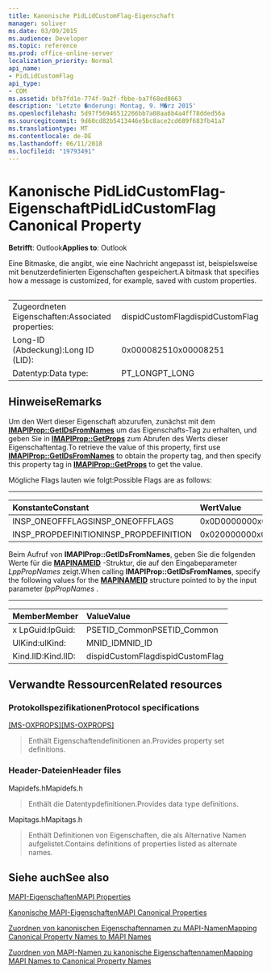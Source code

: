 ```yaml
---
title: Kanonische PidLidCustomFlag-Eigenschaft
manager: soliver
ms.date: 03/09/2015
ms.audience: Developer
ms.topic: reference
ms.prod: office-online-server
localization_priority: Normal
api_name:
- PidLidCustomFlag
api_type:
- COM
ms.assetid: bfb7fd1e-774f-9a2f-fbbe-ba7f68ed8663
description: 'Letzte �nderung: Montag, 9. M�rz 2015'
ms.openlocfilehash: 5d97f56946512266bb7a08aa6b4a4ff78dded56a
ms.sourcegitcommit: 9d60cd82b5413446e5bc8ace2cd689f683fb41a7
ms.translationtype: MT
ms.contentlocale: de-DE
ms.lasthandoff: 06/11/2018
ms.locfileid: "19793491"
---
```

# <a name="pidlidcustomflag-canonical-property"></a><span data-ttu-id="5cae4-103">Kanonische PidLidCustomFlag-Eigenschaft</span><span class="sxs-lookup"><span data-stu-id="5cae4-103">PidLidCustomFlag Canonical Property</span></span>

  
  
<span data-ttu-id="5cae4-104">**Betrifft**: Outlook</span><span class="sxs-lookup"><span data-stu-id="5cae4-104">**Applies to**: Outlook</span></span> 
  
<span data-ttu-id="5cae4-105">Eine Bitmaske, die angibt, wie eine Nachricht angepasst ist, beispielsweise mit benutzerdefinierten Eigenschaften gespeichert.</span><span class="sxs-lookup"><span data-stu-id="5cae4-105">A bitmask that specifies how a message is customized, for example, saved with custom properties.</span></span>
  
## 

|||
|:-----|:-----|
|<span data-ttu-id="5cae4-106">Zugeordneten Eigenschaften:</span><span class="sxs-lookup"><span data-stu-id="5cae4-106">Associated properties:</span></span>  <br/> |<span data-ttu-id="5cae4-107">dispidCustomFlag</span><span class="sxs-lookup"><span data-stu-id="5cae4-107">dispidCustomFlag</span></span>  <br/> |
|<span data-ttu-id="5cae4-108">Long-ID (Abdeckung):</span><span class="sxs-lookup"><span data-stu-id="5cae4-108">Long ID (LID):</span></span>  <br/> |<span data-ttu-id="5cae4-109">0x00008251</span><span class="sxs-lookup"><span data-stu-id="5cae4-109">0x00008251</span></span>  <br/> |
|<span data-ttu-id="5cae4-110">Datentyp:</span><span class="sxs-lookup"><span data-stu-id="5cae4-110">Data type:</span></span>  <br/> |<span data-ttu-id="5cae4-111">PT_LONG</span><span class="sxs-lookup"><span data-stu-id="5cae4-111">PT_LONG</span></span>  <br/> |
   
## <a name="remarks"></a><span data-ttu-id="5cae4-112">Hinweise</span><span class="sxs-lookup"><span data-stu-id="5cae4-112">Remarks</span></span>

<span data-ttu-id="5cae4-113">Um den Wert dieser Eigenschaft abzurufen, zunächst mit dem **[IMAPIProp::GetIDsFromNames](imapiprop-getidsfromnames.md)** um das Eigenschafts-Tag zu erhalten, und geben Sie in **[IMAPIProp::GetProps](imapiprop-getprops.md)** zum Abrufen des Werts dieser Eigenschaftentag.</span><span class="sxs-lookup"><span data-stu-id="5cae4-113">To retrieve the value of this property, first use **[IMAPIProp::GetIDsFromNames](imapiprop-getidsfromnames.md)** to obtain the property tag, and then specify this property tag in **[IMAPIProp::GetProps](imapiprop-getprops.md)** to get the value.</span></span> 
  
<span data-ttu-id="5cae4-114">Mögliche Flags lauten wie folgt:</span><span class="sxs-lookup"><span data-stu-id="5cae4-114">Possible Flags are as follows:</span></span>
  
****

|<span data-ttu-id="5cae4-115">**Konstante**</span><span class="sxs-lookup"><span data-stu-id="5cae4-115">**Constant**</span></span>|<span data-ttu-id="5cae4-116">**Wert**</span><span class="sxs-lookup"><span data-stu-id="5cae4-116">**Value**</span></span>|
|:-----|:-----|
|<span data-ttu-id="5cae4-117">INSP_ONEOFFFLAGS</span><span class="sxs-lookup"><span data-stu-id="5cae4-117">INSP_ONEOFFFLAGS</span></span>  <br/> |<span data-ttu-id="5cae4-118">0x0D000000</span><span class="sxs-lookup"><span data-stu-id="5cae4-118">0x0D000000</span></span>  <br/> |
|<span data-ttu-id="5cae4-119">INSP_PROPDEFINITION</span><span class="sxs-lookup"><span data-stu-id="5cae4-119">INSP_PROPDEFINITION</span></span>  <br/> |<span data-ttu-id="5cae4-120">0x02000000</span><span class="sxs-lookup"><span data-stu-id="5cae4-120">0x02000000</span></span>  <br/> |
   
<span data-ttu-id="5cae4-121">Beim Aufruf von **IMAPIProp::GetIDsFromNames**, geben Sie die folgenden Werte für die **[MAPINAMEID](mapinameid.md)** -Struktur, die auf den Eingabeparameter *LppPropNames* zeigt.</span><span class="sxs-lookup"><span data-stu-id="5cae4-121">When calling **IMAPIProp::GetIDsFromNames**, specify the following values for the **[MAPINAMEID](mapinameid.md)** structure pointed to by the input parameter  *lppPropNames*  .</span></span> 
  
****

|<span data-ttu-id="5cae4-122">**Member**</span><span class="sxs-lookup"><span data-stu-id="5cae4-122">**Member**</span></span>|<span data-ttu-id="5cae4-123">**Value**</span><span class="sxs-lookup"><span data-stu-id="5cae4-123">**Value**</span></span>|
|:-----|:-----|
|<span data-ttu-id="5cae4-124">x LpGuid:</span><span class="sxs-lookup"><span data-stu-id="5cae4-124">lpGuid:</span></span>  <br/> |<span data-ttu-id="5cae4-125">PSETID_Common</span><span class="sxs-lookup"><span data-stu-id="5cae4-125">PSETID_Common</span></span>  <br/> |
|<span data-ttu-id="5cae4-126">UlKind:</span><span class="sxs-lookup"><span data-stu-id="5cae4-126">ulKind:</span></span>  <br/> |<span data-ttu-id="5cae4-127">MNID_ID</span><span class="sxs-lookup"><span data-stu-id="5cae4-127">MNID_ID</span></span>  <br/> |
|<span data-ttu-id="5cae4-128">Kind.lID:</span><span class="sxs-lookup"><span data-stu-id="5cae4-128">Kind.lID:</span></span>  <br/> |<span data-ttu-id="5cae4-129">dispidCustomFlag</span><span class="sxs-lookup"><span data-stu-id="5cae4-129">dispidCustomFlag</span></span>  <br/> |
   
## <a name="related-resources"></a><span data-ttu-id="5cae4-130">Verwandte Ressourcen</span><span class="sxs-lookup"><span data-stu-id="5cae4-130">Related resources</span></span>

### <a name="protocol-specifications"></a><span data-ttu-id="5cae4-131">Protokollspezifikationen</span><span class="sxs-lookup"><span data-stu-id="5cae4-131">Protocol specifications</span></span>

<span data-ttu-id="5cae4-132">[[MS-OXPROPS]](http://msdn.microsoft.com/library/f6ab1613-aefe-447d-a49c-18217230b148%28Office.15%29.aspx)</span><span class="sxs-lookup"><span data-stu-id="5cae4-132">[[MS-OXPROPS]](http://msdn.microsoft.com/library/f6ab1613-aefe-447d-a49c-18217230b148%28Office.15%29.aspx)</span></span>
  
> <span data-ttu-id="5cae4-133">Enthält Eigenschaftendefinitionen an.</span><span class="sxs-lookup"><span data-stu-id="5cae4-133">Provides property set definitions.</span></span>
    
### <a name="header-files"></a><span data-ttu-id="5cae4-134">Header-Dateien</span><span class="sxs-lookup"><span data-stu-id="5cae4-134">Header files</span></span>

<span data-ttu-id="5cae4-135">Mapidefs.h</span><span class="sxs-lookup"><span data-stu-id="5cae4-135">Mapidefs.h</span></span>
  
> <span data-ttu-id="5cae4-136">Enthält die Datentypdefinitionen.</span><span class="sxs-lookup"><span data-stu-id="5cae4-136">Provides data type definitions.</span></span>
    
<span data-ttu-id="5cae4-137">Mapitags.h</span><span class="sxs-lookup"><span data-stu-id="5cae4-137">Mapitags.h</span></span>
  
> <span data-ttu-id="5cae4-138">Enthält Definitionen von Eigenschaften, die als Alternative Namen aufgelistet.</span><span class="sxs-lookup"><span data-stu-id="5cae4-138">Contains definitions of properties listed as alternate names.</span></span>
    
## <a name="see-also"></a><span data-ttu-id="5cae4-139">Siehe auch</span><span class="sxs-lookup"><span data-stu-id="5cae4-139">See also</span></span>



[<span data-ttu-id="5cae4-140">MAPI-Eigenschaften</span><span class="sxs-lookup"><span data-stu-id="5cae4-140">MAPI Properties</span></span>](mapi-properties.md)
  
[<span data-ttu-id="5cae4-141">Kanonische MAPI-Eigenschaften</span><span class="sxs-lookup"><span data-stu-id="5cae4-141">MAPI Canonical Properties</span></span>](mapi-canonical-properties.md)
  
[<span data-ttu-id="5cae4-142">Zuordnen von kanonischen Eigenschaftennamen zu MAPI-Namen</span><span class="sxs-lookup"><span data-stu-id="5cae4-142">Mapping Canonical Property Names to MAPI Names</span></span>](mapping-canonical-property-names-to-mapi-names.md)
  
[<span data-ttu-id="5cae4-143">Zuordnen von MAPI-Namen zu kanonische Eigenschaftennamen</span><span class="sxs-lookup"><span data-stu-id="5cae4-143">Mapping MAPI Names to Canonical Property Names</span></span>](mapping-mapi-names-to-canonical-property-names.md)


